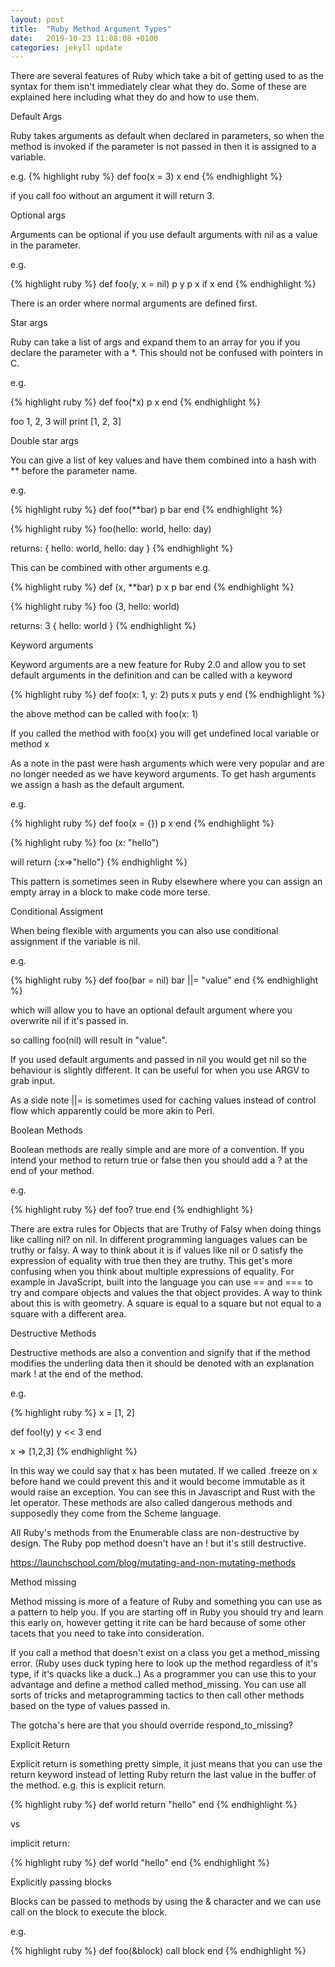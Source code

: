 ```yaml
---
layout: post
title:  "Ruby Method Argument Types"
date:   2019-10-23 11:08:08 +0100
categories: jekyll update
---
```

There are several features of Ruby which take a bit of getting used to as the syntax for them isn't immediately clear what they do. Some of these are explained here including what they do and how to use them.

Default Args

Ruby takes arguments as default when declared in parameters, so when the method is invoked if the parameter is not passed in then it is assigned to a variable.

e.g.
{% highlight ruby %}
def foo(x = 3)
   x
end
{% endhighlight %}

if you call foo without an argument it will return 3.

Optional args

Arguments can be optional if you use default arguments with nil as a value in the parameter.

e.g.

{% highlight ruby %}
def foo(y, x = nil)
   p y
   p x if x
end
{% endhighlight %}

There is an order where normal arguments are defined first.

Star args

Ruby can take a list of args and expand them to an array for you if you declare the parameter with a *. This should not be confused with pointers in C.

e.g.

{% highlight ruby %}
def foo(*x)
   p x
end
{% endhighlight %}

foo 1, 2, 3 will print [1, 2, 3]

Double star args

You can give a list of key values and have them combined into a hash with ** before the parameter name.

e.g.

{% highlight ruby %}
def foo(**bar)
   p bar
end
{% endhighlight %}

{% highlight ruby %}
foo(hello: world, hello: day)

returns:
{ hello: world, hello: day }
{% endhighlight %}

This can be combined with other arguments e.g.

{% highlight ruby %}
def (x, **bar)
  p x
  p bar
end
{% endhighlight %}

{% highlight ruby %}
foo (3, hello: world)

returns:
3
{ hello: world }
{% endhighlight %}

Keyword arguments

Keyword arguments are a new feature for Ruby 2.0 and allow you to set default arguments in the definition and can be called with a keyword

{% highlight ruby %}
def foo(x: 1, y: 2)
  puts x
  puts y
end
{% endhighlight %}

the above method can be called with foo(x: 1) 

If you called the method with foo(x) you will get undefined local variable or method x

As a note in the past were hash arguments which were very popular and are no longer needed as we have keyword arguments. To get hash arguments we assign a hash as the default argument.

e.g. 

{% highlight ruby %}
def foo(x = {})
  p x
end
{% endhighlight %}

{% highlight ruby %}
foo (x: "hello")

will return
{:x=>"hello"}
{% endhighlight %}

This pattern is sometimes seen in Ruby elsewhere where you can assign an empty array in a block to make code more terse.

Conditional Assigment

When being flexible with arguments you can also use conditional assignment if the variable is nil.

e.g.

{% highlight ruby %}
def foo(bar = nil)
   bar ||= "value"
end
{% endhighlight %}

which will allow you to have an optional default argument where you overwrite nil if it's passed in.

so calling foo(nil) will result in "value".

If you used default arguments and passed in nil you would get nil so the behaviour is slightly different. It can be useful for when you use ARGV to grab input.

As a side note ||= is sometimes used for caching values instead of control flow which apparently could be more akin to Perl.

Boolean Methods

Boolean methods are really simple and are more of a convention. If you intend your method to return true or false then you should add a ? at the end of your method.

e.g.

{% highlight ruby %}
def foo?
   true
end
{% endhighlight %}

There are extra rules for Objects that are Truthy of Falsy when doing things like calling nil? on nil. In different programming languages values can be truthy or falsy. A way to think about it is if values like nil or 0 satisfy the expression of equality with true then they are truthy. This get's more confusing when you think about multiple expressions of equality. For example in JavaScript, built into the language you can use == and === to try and compare objects and values the that object provides. A way to think about this is with geometry. A square is equal to a square but not equal to a square with a different area.

Destructive Methods

Destructive methods are also a convention and signify that if the method modifies the underling data then it should be denoted with an explanation mark ! at the end of the method.

e.g.

{% highlight ruby %}
x = [1, 2]

def foo!(y)
   y << 3
end

x
=> [1,2,3]
{% endhighlight %}

In this way we could say that x has been mutated. If we called .freeze on x before hand we could prevent this and it would become immutable as it would raise an exception. You can see this in Javascript and Rust with the let operator. These methods are also called dangerous methods and supposedly they come from the Scheme language.

All Ruby's methods from the Enumerable class are non-destructive by design. The Ruby pop method doesn't have an ! but it's still destructive.

https://launchschool.com/blog/mutating-and-non-mutating-methods

Method missing

Method missing is more of a feature of Ruby and something you can use as a pattern to help you. If you are starting off in Ruby you should try and learn this early on, however getting it rite can be hard because of some other tacets that you need to take into consideration.

If you call a method that doesn't exist on a class you get a method_missing error. (Ruby uses duck typing here to look up the method regardless of it's type, if it's quacks like a duck..) As a programmer you can use this to your advantage and define a method called method_missing. You can use all sorts of tricks and metaprogramming tactics to then call other methods based on the type of values passed in.

The gotcha's here are that you should override respond_to_missing?

Explicit Return

Explicit return is something pretty simple, it just means that you can use the return keyword instead of letting Ruby return the last value in the buffer of the method. e.g. this is explicit return.

{% highlight ruby %}
def world
  return "hello"
end
{% endhighlight %}

vs

implicit return:

{% highlight ruby %}
def world
  "hello"
end
{% endhighlight %}

Explicitly passing blocks

Blocks can be passed to methods by using the & character and we can use call on the block to execute the block.

e.g.


{% highlight ruby %}
def foo(&block)
  call block
end
{% endhighlight %}